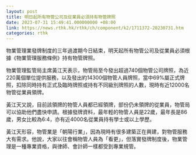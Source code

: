 ```yaml
---
layout: post
title: 明日起所有物管公司及從業員必須持有物管牌照
date: 2023-07-31 15:49:41.000000000 +08:00
link: https://news.rthk.hk/rthk/ch/component/k2/1711372-20230731.htm
categories: rthk
---
```


物業管理業發牌制度的三年過渡期今日結束，明天起所有物管公司及從業員必須根據《物業管理服務條例》持有物管牌照。

物業管理監管局主席黃江天表示，物管局至今發出超過740個物管公司牌照，為近220萬個單位提供服務，以及發出約14300個物管人員牌照，當中69%屬正式牌照，扣除同時持有正式及臨時牌照或持有不同級別牌照的人數，現時有近12000名物管從業員領牌。

黃江天又說，目前該領牌的物管人員都已經領牌，部份仍未領牌的從業員，物管局可以協助他們盡快申請。根據發牌資料，最年輕的物管人員是22歲，最年長是86歲，男女比較為6:4，亦有近4000名從業員持有學士或以上學歷。

黃江天形容，物管業是「朝陽行業」，因為現時有很多建築正在興建，對物管服務大有需求。他說，大家以往會稱物管人員為「看更」，但落實發牌制度後，物業管理是一種專業資格，與律師、會計師一樣都受到專業規管。
